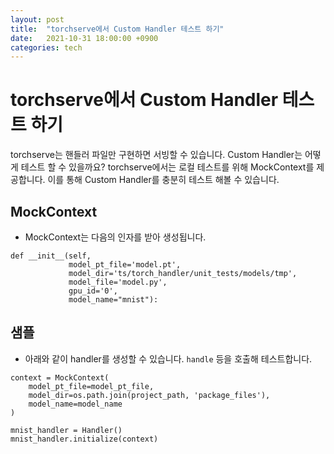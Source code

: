 ```yaml
---
layout: post
title:  "torchserve에서 Custom Handler 테스트 하기"
date:   2021-10-31 18:00:00 +0900
categories: tech
---
```

# torchserve에서 Custom Handler 테스트 하기
torchserve는 핸들러 파일만 구현하면 서빙할 수 있습니다. Custom Handler는 어떻게 테스트 할 수 있을까요? torchserve에서는 로컬 테스트를 위해 MockContext를 제공합니다. 이를 통해 Custom Handler를 충분히 테스트 해볼 수 있습니다. 
## MockContext
* MockContext는 다음의 인자를 받아 생성됩니다.
```
def __init__(self,
             model_pt_file='model.pt',
             model_dir='ts/torch_handler/unit_tests/models/tmp',
             model_file='model.py',
             gpu_id='0',
             model_name="mnist"):
```
## 샘플
* 아래와 같이 handler를 생성할 수 있습니다. `handle` 등을 호출해 테스트합니다.
```
context = MockContext(
    model_pt_file=model_pt_file,
    model_dir=os.path.join(project_path, 'package_files'),
    model_name=model_name
)

mnist_handler = Handler()
mnist_handler.initialize(context)
```
